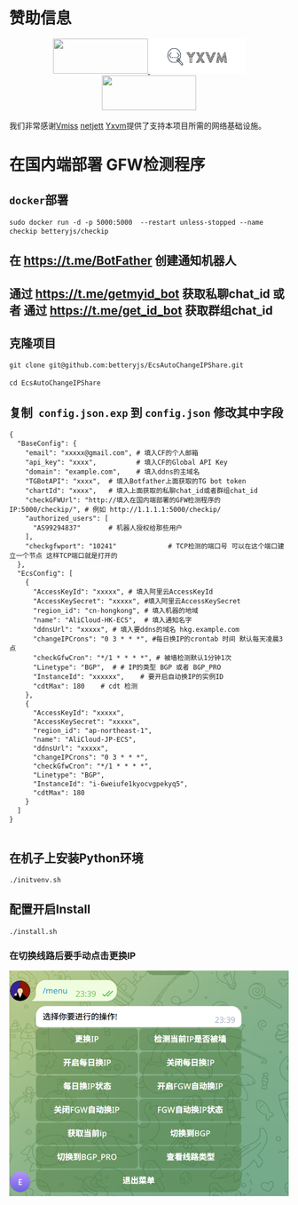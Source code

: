 
# 赞助信息

<div style="text-align: center;">
    <a href="https://app.vmiss.com/aff.php?aff=2866">
        <img src="https://www.vmiss.com/wp-content/uploads/2023/11/logo.svg" width="170.7" height="62.9">
    </a>
 <a href="https://yxvm.com/aff.php?aff=840">
        <img src="https://raw.githubusercontent.com/betteryjs/EcsAutoChangeIPShare/refs/heads/master/images/logo.webp" width="170.7" height="62.9">
    </a>
 <a href="https://netjett.com/aff.php?aff=183">
        <img src="https://netjett.com//img/logo/logo%20(6).png" width="170.7" height="62.9">
    </a>

</div>


我们非常感谢[Vmiss](https://app.vmiss.com/aff.php?aff=2866)  [netjett](https://netjett.com/aff.php?aff=183) [Yxvm](https://yxvm.com/aff.php?aff=840)提供了支持本项目所需的网络基础设施。


# 在国内端部署 GFW检测程序

## `docker`部署

```shell
sudo docker run -d -p 5000:5000  --restart unless-stopped --name checkip betteryjs/checkip
```



## 在 https://t.me/BotFather 创建通知机器人 

## 通过 https://t.me/getmyid_bot 获取私聊chat_id 或者 通过 https://t.me/get_id_bot 获取群组chat_id

## 克隆项目

```shell
git clone git@github.com:betteryjs/EcsAutoChangeIPShare.git

cd EcsAutoChangeIPShare
```

## 复制` config.json.exp` 到 `config.json` 修改其中字段


```shell
{
  "BaseConfig": {
    "email": "xxxxx@gmail.com", # 填入CF的个人邮箱
    "api_key": "xxxx",          # 填入CF的Global API Key	
    "domain": "example.com",    # 填入ddns的主域名
    "TGBotAPI": "xxxx",  # 填入Botfather上面获取的TG bot token
    "chartId": "xxxx",   # 填入上面获取的私聊chat_id或者群组chat_id
    "checkGFWUrl": "http://填入在国内端部署的GFW检测程序的IP:5000/checkip/", # 例如 http://1.1.1.1:5000/checkip/
    "authorized_users": [
      "AS99294837"       # 机器人授权给那些用户
    ],
    "checkgfwport": "10241"             # TCP检测的端口号 可以在这个端口建立一个节点 这样TCP端口就是打开的
  },
  "EcsConfig": [
    {
      "AccessKeyId": "xxxxx", # 填入阿里云AccessKeyId
      "AccessKeySecret": "xxxxx", #填入阿里云AccessKeySecret
      "region_id": "cn-hongkong", # 填入机器的地域
      "name": "AliCloud-HK-ECS",  # 填入通知名字
      "ddnsUrl": "xxxxx", # 填入要ddns的域名 hkg.example.com
      "changeIPCrons": "0 3 * * *", #每日换IP的crontab 时间 默认每天凌晨3点
      "checkGfwCron": "*/1 * * * *", # 被墙检测默认1分钟1次
      "Linetype": "BGP",  # # IP的类型 BGP 或者 BGP_PRO  
      "InstanceId": "xxxxxx",    # 要开启自动换IP的实例ID
      "cdtMax": 180    # cdt 检测
    },
    {
      "AccessKeyId": "xxxxx",
      "AccessKeySecret": "xxxxx",
      "region_id": "ap-northeast-1",
      "name": "AliCloud-JP-ECS",
      "ddnsUrl": "xxxxx",
      "changeIPCrons": "0 3 * * *",
      "checkGfwCron": "*/1 * * * *",
      "Linetype": "BGP",
      "InstanceId": "i-6weiufe1kyocvgpekyq5",
      "cdtMax": 180
    }
  ]
}


```


## 在机子上安装Python环境

```
./initvenv.sh
```






## 配置开启Install
```
./install.sh

```

### 在切换线路后要手动点击更换IP
![1](images/1.png)


